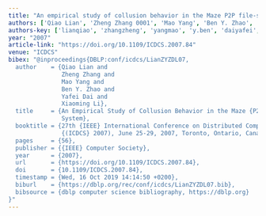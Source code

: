 ```yaml
---
title: "An empirical study of collusion behavior in the Maze P2P file-sharing system"
authors: ['Qiao Lian', 'Zheng Zhang 0001', 'Mao Yang', 'Ben Y. Zhao', 'Yafei Dai', 'Xiaoming Li']
authors-key: ['lianqiao', 'zhangzheng', 'yangmao', 'y.ben', 'daiyafei', 'lixiaoming']
year: "2007"
article-link: "https://doi.org/10.1109/ICDCS.2007.84"
venue: "ICDCS"
bibex: "@inproceedings{DBLP:conf/icdcs/LianZYZDL07,
  author    = {Qiao Lian and
               Zheng Zhang and
               Mao Yang and
               Ben Y. Zhao and
               Yafei Dai and
               Xiaoming Li},
  title     = {An Empirical Study of Collusion Behavior in the Maze {P2P} File-Sharing
               System},
  booktitle = {27th {IEEE} International Conference on Distributed Computing Systems
               {(ICDCS} 2007), June 25-29, 2007, Toronto, Ontario, Canada},
  pages     = {56},
  publisher = {{IEEE} Computer Society},
  year      = {2007},
  url       = {https://doi.org/10.1109/ICDCS.2007.84},
  doi       = {10.1109/ICDCS.2007.84},
  timestamp = {Wed, 16 Oct 2019 14:14:50 +0200},
  biburl    = {https://dblp.org/rec/conf/icdcs/LianZYZDL07.bib},
  bibsource = {dblp computer science bibliography, https://dblp.org}
}"
---
```

